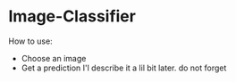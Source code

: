 # Image-Classifier
How to use:
- Choose an image
- Get a prediction
I'l describe it a lil bit later. do not forget
